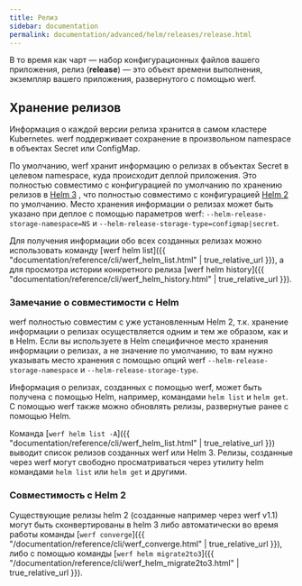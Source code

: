 ```yaml
---
title: Релиз
sidebar: documentation
permalink: documentation/advanced/helm/releases/release.html
---
```


В то время как чарт — набор конфигурационных файлов вашего приложения, релиз (**release**) — это объект времени выполнения, экземпляр вашего приложения, развернутого с помощью werf.

## Хранение релизов

Информация о каждой версии релиза хранится в самом кластере Kubernetes. werf поддерживает сохранение в произвольном namespace в объектах Secret или ConfigMap.

По умолчанию, werf хранит информацию о релизах в объектах Secret в целевом namespace, куда происходит деплой приложения. Это полностью совместимо с конфигурацией по умолчанию по хранению релизов в [Helm 3](https://helm.sh)  , что полностью совместимо с конфигурацией [Helm 2](https://helm.sh) по умолчанию. Место хранения информации о релизах может быть указано при деплое с помощью параметров werf: `--helm-release-storage-namespace=NS` и `--helm-release-storage-type=configmap|secret`.

Для получения информации обо всех созданных релизах можно использовать команду [werf helm list]({{ "documentation/reference/cli/werf_helm_list.html" | true_relative_url }}), а для просмотра истории конкретного релиза [werf helm history]({{ "documentation/reference/cli/werf_helm_history.html" | true_relative_url }}).

### Замечание о совместимости с Helm

werf полностью совместим с уже установленным Helm 2, т.к. хранение информации о релизах осуществляется одним и тем же образом, как и в Helm. Если вы используете в Helm специфичное место хранения информации о релизах, а не значение по умолчанию, то вам нужно указывать место хранения с помощью опций werf `--helm-release-storage-namespace` и `--helm-release-storage-type`.

Информация о релизах, созданных с помощью werf, может быть получена с помощью Helm, например, командами `helm list` и `helm get`. С помощью werf также можно обновлять релизы, развернутые ранее с помощью Helm.

Команда [`werf helm list -A`]({{ "documentation/reference/cli/werf_helm_list.html" | true_relative_url }}) выводит список релизов созданных werf или Helm 3. Релизы, созданные через werf могут свободно просматриваться через утилиту helm командами `helm list` или `helm get` и другими.

### Совместимость с Helm 2

Существующие релизы helm 2 (созданные например через werf v1.1) могут быть сконвертированы в helm 3 либо автоматически во время работы команды [`werf converge`]({{ "/documentation/reference/cli/werf_converge.html" | true_relative_url }}), либо с помощью команды [`werf helm migrate2to3`]({{ "/documentation/reference/cli/werf_helm_migrate2to3.html" | true_relative_url }}).
